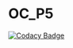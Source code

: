 # OC_P5

[![Codacy Badge](https://api.codacy.com/project/badge/Grade/43706bd796cd40aa9e7d010796f01193)](https://app.codacy.com/manual/ahmedbrs/OC_P5?utm_source=github.com&utm_medium=referral&utm_content=ahmedbrs/OC_P5&utm_campaign=Badge_Grade_Dashboard)